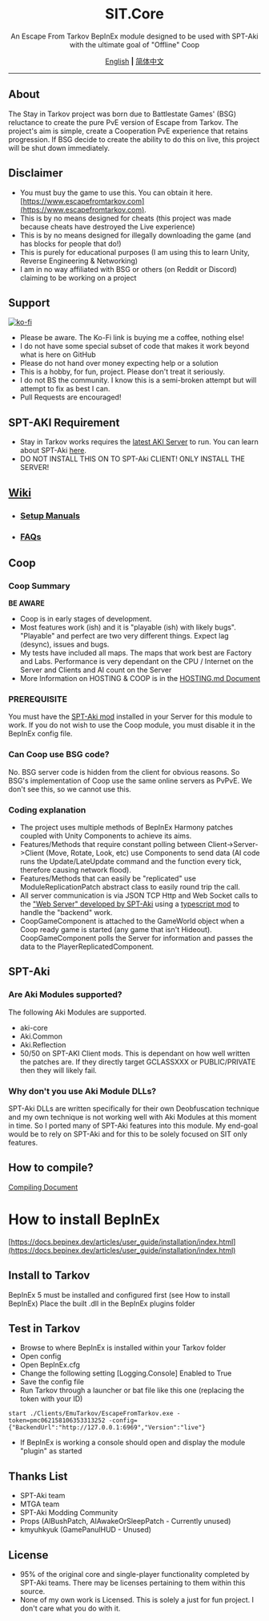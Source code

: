 
<div align=center style="text-align: center">
<h1 style="text-align: center"> SIT.Core </h1>
An Escape From Tarkov BepInEx module designed to be used with SPT-Aki with the ultimate goal of "Offline" Coop 

[English](README.md) **|** [简体中文](README_CN.md)

</div>

---

## About

The Stay in Tarkov project was born due to Battlestate Games' (BSG) reluctance to create the pure PvE version of Escape from Tarkov. 
The project's aim is simple, create a Cooperation PvE experience that retains progression. If BSG decide to create the ability to do this on live, this project will be shut down immediately.

## Disclaimer

* You must buy the game to use this. You can obtain it here. [https://www.escapefromtarkov.com](https://www.escapefromtarkov.com). 
* This is by no means designed for cheats (this project was made because cheats have destroyed the Live experience)
* This is by no means designed for illegally downloading the game (and has blocks for people that do!)
* This is purely for educational purposes (I am using this to learn Unity, Reverse Engineering & Networking)
* I am in no way affiliated with BSG or others (on Reddit or Discord) claiming to be working on a project

## Support

[![ko-fi](https://ko-fi.com/img/githubbutton_sm.svg)](https://ko-fi.com/N4N2IQ7YJ)
* Please be aware. The Ko-Fi link is buying me a coffee, nothing else!
* I do not have some special subset of code that makes it work beyond what is here on GitHub 
* Please do not hand over money expecting help or a solution
* This is a hobby, for fun, project. Please don't treat it seriously.
* I do not BS the community. I know this is a semi-broken attempt but will attempt to fix as best I can.
* Pull Requests are encouraged!

## SPT-AKI Requirement
* Stay in Tarkov works requires the [latest AKI Server](https://dev.sp-tarkov.com/SPT-AKI/Server) to run. You can learn about SPT-Aki [here](https://www.sp-tarkov.com/).
* DO NOT INSTALL THIS ON TO SPT-Aki CLIENT! ONLY INSTALL THE SERVER!

## [Wiki](https://github.com/paulov-t/SIT.Core/wiki)
  - ### [Setup Manuals](https://github.com/paulov-t/SIT.Core/wiki/Guides)
  - ### [FAQs](https://github.com/paulov-t/SIT.Core/wiki/FAQs)

## Coop

### Coop Summary
**BE AWARE**
* Coop is in early stages of development. 
* Most features work (ish) and it is "playable (ish) with likely bugs". "Playable" and perfect are two very different things. Expect lag (desync), issues and bugs.
* My tests have included all maps. The maps that work best are Factory and Labs. Performance is very dependant on the CPU / Internet on the Server and Clients and AI count on the Server
* More Information on HOSTING & COOP is in the [HOSTING.md Document](https://github.com/paulov-t/SIT.Core/wiki/en/Guides/HOSTING.md)

### PREREQUISITE
You must have the [SPT-Aki mod](https://github.com/paulov-t/SIT.Aki-Server-Mod) installed in your Server for this module to work. If you do not wish to use the Coop module, you must disable it in the BepInEx config file.

### Can Coop use BSG code?
No. BSG server code is hidden from the client for obvious reasons. So BSG's implementation of Coop use the same online servers as PvPvE. We don't see this, so we cannot use this.

### Coding explanation
- The project uses multiple methods of BepInEx Harmony patches coupled with Unity Components to achieve its aims.
- Features/Methods that require constant polling between Client->Server->Client (Move, Rotate, Look, etc) use Components to send data (AI code runs the Update/LateUpdate command and the function every tick, therefore causing network flood).
- Features/Methods that can easily be "replicated" use ModuleReplicationPatch abstract class to easily round trip the call.
- All server communication is via JSON TCP Http and Web Socket calls to the ["Web Server" developed by SPT-Aki](https://dev.sp-tarkov.com/SPT-AKI/Server) using a [typescript mod](https://github.com/paulov-t/SIT.Aki-Server-Mod) to handle the "backend" work.
- CoopGameComponent is attached to the GameWorld object when a Coop ready game is started (any game that isn't Hideout). CoopGameComponent polls the Server for information and passes the data to the PlayerReplicatedComponent.

## SPT-Aki

### Are Aki Modules supported?
The following Aki Modules are supported.
- aki-core
- Aki.Common
- Aki.Reflection
- 50/50 on SPT-AKI Client mods. This is dependant on how well written the patches are. If they directly target GCLASSXXX or PUBLIC/PRIVATE then they will likely fail.

### Why don't you use Aki Module DLLs?
SPT-Aki DLLs are written specifically for their own Deobfuscation technique and my own technique is not working well with Aki Modules at this moment in time.
So I ported many of SPT-Aki features into this module. My end-goal would be to rely on SPT-Aki and for this to be solely focused on SIT only features.

## How to compile? 
[Compiling Document](COMPILE.md)

# How to install BepInEx
[https://docs.bepinex.dev/articles/user_guide/installation/index.html](https://docs.bepinex.dev/articles/user_guide/installation/index.html)

## Install to Tarkov
BepInEx 5 must be installed and configured first (see How to install BepInEx)
Place the built .dll in the BepInEx plugins folder

## Test in Tarkov
- Browse to where BepInEx is installed within your Tarkov folder
- Open config
- Open BepInEx.cfg
- Change the following setting [Logging.Console] Enabled to True
- Save the config file
- Run Tarkov through a launcher or bat file like this one (replacing the token with your ID)
```
start ./Clients/EmuTarkov/EscapeFromTarkov.exe -token=pmc062158106353313252 -config={"BackendUrl":"http://127.0.0.1:6969","Version":"live"}
```
- If BepInEx is working a console should open and display the module "plugin" as started


## Thanks List
- SPT-Aki team
- MTGA team
- SPT-Aki Modding Community
- Props (AIBushPatch, AIAwakeOrSleepPatch - Currently unused)
- kmyuhkyuk (GamePanulHUD - Unused)

## License

- 95% of the original core and single-player functionality completed by SPT-Aki teams. There may be licenses pertaining to them within this source.
- None of my own work is Licensed. This is solely a just for fun project. I don't care what you do with it.

